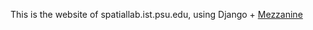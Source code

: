 This is the website of spatiallab.ist.psu.edu, using Django + [Mezzanine](https://github.com/stephenmcd/mezzanine)
